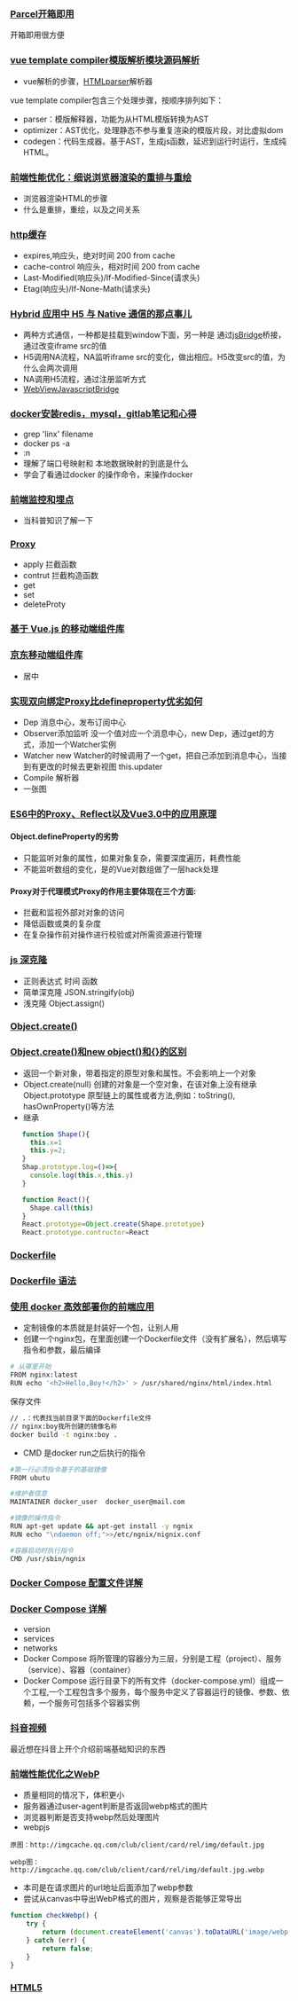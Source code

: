 ### [Parcel开箱即用](https://parceljs.org/getting_started.html)
开箱即用很方便

### [vue template compiler模版解析模块源码解析](https://blog.csdn.net/u014787301/article/details/85842963)
- vue解析的步骤，[HTMLparser](http://erik.eae.net/simplehtmlparser/)解析器

vue template compiler包含三个处理步骤，按顺序排列如下：
- parser：模版解释器，功能为从HTML模版转换为AST
- optimizer：AST优化，处理静态不参与重复渲染的模版片段，对比虚拟dom
- codegen：代码生成器。基于AST，生成js函数，延迟到运行时运行，生成纯HTML。

### [前端性能优化：细说浏览器渲染的重排与重绘](http://www.imooc.com/article/45936)
- 浏览器渲染HTML的步骤
- 什么是重排，重绘，以及之间关系

### [http缓存](https://mp.weixin.qq.com/s/vI2bxaFsFSB5rGC4Bkr8vQ)
- expires,响应头，绝对时间  200  from cache
- cache-control 响应头，相对时间 200  from cache
- Last-Modified(响应头)/If-Modified-Since(请求头)
- Etag(响应头)/If-None-Math(请求头)

### [Hybrid 应用中 H5 与 Native 通信的那点事儿](https://mp.weixin.qq.com/s/bq_i1KONEvmz5tZ2obKC5Q)
- 两种方式通信，一种都是挂载到window下面，另一种是 通过[jsBridge](https://github.com/lzyzsd/JsBridge)桥接，通过改变iframe src的值
- H5调用NA流程，NA监听iframe src的变化，做出相应。H5改变src的值，为什么会两次调用
- NA调用H5流程，通过注册监听方式
- [WebViewJavascriptBridge](https://github.com/marcuswestin/WebViewJavascriptBridge)

### [docker安装redis，mysql，gitlab笔记和心得](../../docs/docker/README.md)
- grep 'linx' filename
- docker ps -a
- :n
- 理解了端口号映射和 本地数据映射的到底是什么
- 学会了看通过docker 的操作命令，来操作docker


### [前端监控和埋点](https://juejin.im/post/5e9052916fb9a03c9843284f?utm_source=gold_browser_extension)
- 当科普知识了解一下



### [Proxy](https://developer.mozilla.org/zh-CN/docs/Web/JavaScript/Reference/Global_Objects/Proxy#%E7%A4%BA%E4%BE%8B)
- apply 拦截函数
- contrut 拦截构造函数
- get
- set
- deleteProty

### [基于 Vue.js 的移动端组件库](http://mint-ui.github.io/#!/zh-cn)
### [京东移动端组件库](http://nutui.jd.com/#/Button)
- 居中

### [实现双向绑定Proxy比defineproperty优劣如何](https://www.jianshu.com/p/2df6dcddb0d7)
- Dep 消息中心，发布订阅中心
- Observer添加监听 没一个值对应一个消息中心，new Dep，通过get的方式，添加一个Watcher实例
- Watcher new Watcher的时候调用了一个get，把自己添加到消息中心，当接到有更改的时候去更新视图 this.updater
- Compile 解析器
- 一张图

### [ES6中的Proxy、Reflect以及Vue3.0中的应用原理](https://blog.csdn.net/Creabine/article/details/87811207)
#### Object.defineProperty的劣势
- 只能监听对象的属性，如果对象复杂，需要深度遍历，耗费性能
- 不能监听数组的变化，是的Vue对数组做了一层hack处理
#### Proxy对于代理模式Proxy的作用主要体现在三个方面:
- 拦截和监视外部对对象的访问
- 降低函数或类的复杂度
- 在复杂操作前对操作进行校验或对所需资源进行管理

### [js 深克隆](https://blog.csdn.net/lyt_angularjs/article/details/86599820)
- 正则表达式  时间  函数
- 简单深克隆 JSON.stringify(obj)
- 浅克隆 Object.assign()

### [Object.create()](https://developer.mozilla.org/zh-CN/docs/Web/JavaScript/Reference/Global_Objects/Object/create)
### [Object.create()和new object()和{}的区别](https://www.cnblogs.com/leijee/p/7490822.html)
- 返回一个新对象，带着指定的原型对象和属性。不会影响上一个对象
- Object.create(null) 创建的对象是一个空对象，在该对象上没有继承 Object.prototype 原型链上的属性或者方法,例如：toString(), hasOwnProperty()等方法
- 继承
```javascript
   function Shape(){
     this.x=1
     this.y=2;
   }
   Shap.prototype.log=()=>{
     console.log(this.x,this.y)
   }

   function React(){
     Shape.call(this)
   }
   React.prototype=Object.create(Shape.prototype)
   React.prototype.contructor=React
```

### [Dockerfile](https://www.cnblogs.com/boshen-hzb/p/6400272.html)
### [Dockerfile 语法](https://www.jianshu.com/p/5f4b1ade9dfc)
### [使用 docker 高效部署你的前端应用](https://mp.weixin.qq.com/s/ykyqb2clrYsWkCvR4k3KYA)
- 定制镜像的本质就是封装好一个包，让别人用
- 创建一个nginx包，在里面创建一个Dockerfile文件（没有扩展名），然后填写指令和参数，最后编译
``` bash
# 从哪里开始
FROM nginx:latest
RUN echo '<h2>Hello,Boy!</h2>' > /usr/shared/nginx/html/index.html
```
保存文件
```bash
// .：代表找当前目录下面的Dockerfile文件
// nginx:boy我所创建的镜像名称
docker build -t nginx:boy .
```
- CMD 是docker run之后执行的指令
```bash
#第一行必须指令基于的基础镜像
FROM ubutu

#维护者信息
MAINTAINER docker_user  docker_user@mail.com

#镜像的操作指令
RUN apt-get update && apt-get install -y ngnix 
RUN echo "\ndaemon off;">>/etc/ngnix/nignix.conf

#容器启动时执行指令
CMD /usr/sbin/ngnix
```
### [Docker Compose 配置文件详解](https://www.jianshu.com/p/2217cfed29d7)
### [Docker Compose 详解](https://www.jianshu.com/p/658911a8cff3)
- version
- services
- networks
- Docker Compose 将所管理的容器分为三层，分别是工程（project）、服务（service）、容器（container）
- Docker Compose 运行目录下的所有文件（docker-compose.yml）组成一个工程,一个工程包含多个服务，每个服务中定义了容器运行的镜像、参数、依赖，一个服务可包括多个容器实例

### [抖音视频](https://zhuanlan.zhihu.com/p/85262283)
最近想在抖音上开个介绍前端基础知识的东西

### [前端性能优化之WebP](https://www.jianshu.com/p/101b047c1146)
- 质量相同的情况下，体积更小
- 服务器通过user-agent判断是否返回webp格式的图片
- 浏览器判断是否支持webp然后处理图片
- webpjs
``` text
原图：http://imgcache.qq.com/club/client/card/rel/img/default.jpg

webp图：http://imgcache.qq.com/club/client/card/rel/img/default.jpg.webp
```
- 本司是在请求图片的url地址后面添加了webp参数
- 尝试从canvas中导出WebP格式的图片，观察是否能够正常导出
```javascript
function checkWebp() {
    try {
        return (document.createElement('canvas').toDataURL('image/webp').indexOf('data:image/webp') == 0);
    } catch (err) {
        return false;
    }
}
```


### [HTML5 <script> 标签里的 crossorigin 属性到底有什么用？](https://www.chrisyue.com/what-the-hell-is-crossorigin-attribute-in-html-script-tag.html)
```bash
当引入跨域的脚本（比如用了 apis.google.com 上的库文件）时，如果这个脚本有错误，因为浏览器的限制（根本原因是协议的规定），是拿不到错误信息的。当本地尝试使用 window.onerror 去记录脚本的错误时，跨域脚本的错误只会返回 Script error。  
  而 HTML5 新的规定，是可以允许本地获取到跨域脚本的错误信息的，但有两个条件：一是跨域脚本的服务器必须通过 Access-Control-Allow-Origin 头信息允许当前域名可以获取错误信息，二是网页里的 script 标签也必须指明 src 属性指定的地址是支持跨域的地址，也就是 crossorigin 属性
```
```bash
anonymous：如果使用这个值的话就会在请求中的header中的带上Origin属性，但请求不会带上cookie和其他的一些认证信息。
use-credentials：这个就同时会在跨域请求中带上cookie和其他的一些认证信息。
在使用这两个值时都需要server端在response的header中带上Access-Control-Allow-Credentials属性。
可以通过server的配置文件来开启这个属性：server开启Access-Control-Allow-Credentials
```

### [Head标签里面的dns-prefetch，preconnect，prefetch和prerender](https://segmentfault.com/a/1190000011065339)
### [head头部的一些配置信息](https://github.com/Amery2010/HEAD)
### [Google的结构化测试工具]()
- dns-prefetch 提前dns解析
- preconnect  提前进行TCP三次握手链接
- prefetch 提前获取资源，但不解析
- prerender 提前解析


### [正则表达式大全](https://github.com/any86/any-rule)

### [动态增减表单、表单验证](https://blog.csdn.net/Mr_EvanChen/article/details/83115954)
- 表单验证  数组项目

### [客户端接收服务端消息推送sockjs-client的使用](https://blog.csdn.net/nongshuqiner/article/details/78792079)
### [在vue中使用SockJS实现webSocket通信](https://www.jianshu.com/p/b8aa70bf1340)
- sockjs-client 实时接收服务器推送的消息

### [Puppeteer-无头浏览器简介](https://zhuanlan.zhihu.com/p/40103840)
### [无头浏览器Puppeteer初探](https://zhuanlan.zhihu.com/p/30203613)
- 我们日常使用浏览器的步骤为：启动浏览器、打开一个网页、进行交互。而无头浏览器指的是我们使用脚本来执行以上过程的浏览器，能模拟真实的浏览器使用
